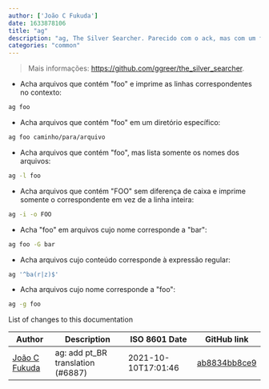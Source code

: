 ```yaml
---
author: ['João C Fukuda']
date: 1633878106
title: "ag"
description: "ag, The Silver Searcher. Parecido com o ack, mas com um foco em ser ainda mais rápido."
categories: "common"
---
```

> Mais informações: <https://github.com/ggreer/the_silver_searcher>.

- Acha arquivos que contém "foo" e imprime as linhas correspondentes no contexto:

```bash
ag foo
```

- Acha arquivos que contém "foo" em um diretório específico:

```bash
ag foo caminho/para/arquivo
```

- Acha arquivos que contém "foo", mas lista somente os nomes dos arquivos:

```bash
ag -l foo
```

- Acha arquivos que contém "FOO" sem diferença de caixa e imprime somente o correspondente em vez de a linha inteira:

```bash
ag -i -o FOO
```

- Acha "foo" em arquivos cujo nome corresponde a "bar":

```bash
ag foo -G bar
```

- Acha arquivos cujo conteúdo corresponde à expressão regular:

```bash
ag '^ba(r|z)$'
```

- Acha arquivos cujo nome corresponde a "foo":

```bash
ag -g foo
```
List of changes to this documentation


Author | Description | ISO 8601 Date | GitHub link
------|-----|-----|-----
[João C Fukuda](mailto:37672942+JoaoFukuda@users.noreply.github.com) | ag: add pt_BR translation (#6887) | 2021-10-10T17:01:46 | [ab8834bb8ce9](https://github.com/tldr-pages/tldr/commit/ab8834bb8ce9586aec2129f892a21eb11e6e4e81)

